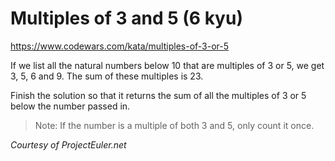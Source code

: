 # Multiples of 3 and 5 (6 kyu)

https://www.codewars.com/kata/multiples-of-3-or-5

If we list all the natural numbers below 10 that are multiples of 3 or 5, we get 3, 5, 6 and 9. The sum of these multiples is 23.

Finish the solution so that it returns the sum of all the multiples of 3 or 5 below the number passed in.

> Note: If the number is a multiple of both 3 and 5, only count it once.

_Courtesy of ProjectEuler.net_
